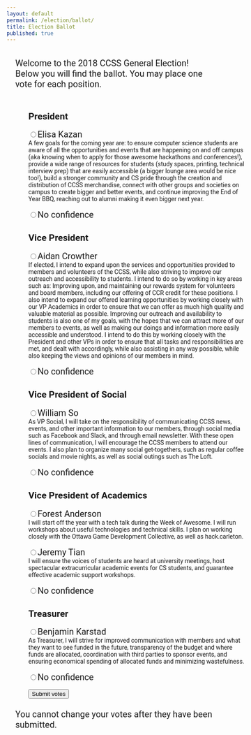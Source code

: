 ```yaml
---
layout: default
permalink: /election/ballot/
title: Election Ballot
published: true
---
```


<script src="http://ccss.carleton.ca/js/jquery.min.js"></script>

<script>

var BASE_URL = "https://ccss-election.herokuapp.com";

// Read a page's GET URL variables and return them as an associative array.
function getUrlVars() {
    var vars = [], hash;
    var hashes = window.location.href.slice(window.location.href.indexOf('?') + 1).split('&');
    for(var i = 0; i < hashes.length; i++)
    {
        hash = hashes[i].split('=');
        vars.push(hash[0]);
        vars[hash[0]] = hash[1];
    }
    return vars;
}

$(function () {
  var params = getUrlVars();

  if (!params['x']) {
    $("#ballot_display").css("display", "none");
    $("#pre_ballot_error").css("background-color", "red");
    $("#pre_ballot_error").css("display", "");
    $("#pre_ballot_content").text("We couldn't process your ballot. Please make sure you came here through the SCS authentication system!");
  }
  else {
    $.post(BASE_URL + '/validate?x=' + params['x'],
      function (data) {
        if (!data["ok"]) {
          $("#ballot_display").css("display", "none");
          $("#pre_ballot_content").text(data["error"]);
          $("#pre_ballot_error").css("display", "");
          $("#pre_ballot_error").css("background-color", "red");
        }
      }
    );
  }

  $("#ballot").submit(function (e) {
      e.preventDefault();

      checked = $(".votebox:checked");

      // Verify there are two things in the list of candidates they
      // want to vote for.
      //if (checked.length != 2) {
      //  alert("Please select the correct amount of candidates (2)");
      //  return;
      //}

      ids = checked.map(function (index, checkbox) {
          return checkbox.id;
      });

      // We checked for x above
      var x = params['x'];

      for (var i = 0; i < ids.length; i++) {
        // Send to the server
        $.post(BASE_URL + '/vote?x=' + x,
          // We verified above that exactly two things are in the list.
          {"vote": ids[i]},
          function (data) {
            if (data["ok"]) {
              $("#ballot_display").css("display", "none");
              $("#message_container").css("background-color", "greenyellow");
              $("#message_container").text(data["ok"]);
              $("#message_container").css("display", "");
            }
            else {
              $("#message_container").css("background-color", "red");
              $("#message_container").text(data["error"]);
              $("#message_container").css("display", "");
            }
          });
      }
    });
});

</script>
<head><link href="https://fonts.googleapis.com/css?family=Roboto" rel="stylesheet"></head>
<div id="ballot_display">
<div style="padding:20px; font-size:20px">
Welcome to the 2018 CCSS General Election!<br>Below you will find the ballot. You may place one vote for each position.
</div>

<div id="message_container" style="display:none;font-weight: bold">
You shouldn't see this message.
</div>

<style>
.candidate-description {
  width:500px;
}

h1 {
    color: maroon;
    margin-left: 40px;
}

body {
	font-family: 'Roboto', sans-serif;
}
</style>

<form id="ballot" style="padding-left:50px">
<h2>President</h2>
  <input id="elisa" class="votebox" type="radio" value="elisa" name="president"/><label for="elisa" style="display: inline-block;font-size:20px">Elisa Kazan</label>
  <div class="candidate-description">A few goals for the coming year are: to ensure computer science students are aware of all
the opportunities and events that are happening on and off campus (aka knowing when to
apply for those awesome hackathons and conferences!), provide a wide range of resources
for students (study spaces, printing, technical interview prep) that are easily accessible (a
bigger lounge area would be nice too!), build a stronger community and CS pride through the
creation and distribution of CCSS merchandise, connect with other groups and societies on
campus to create bigger and better events, and continue improving the End of Year BBQ,
reaching out to alumni making it even bigger next year.</div>
<br><input id="nc1" class="votebox" type="radio" value="nc1" name="president"/><label for="nc1" style="display: inline-block;font-size:20px">No confidence</label>
  <div class="candidate-description"></div>

  <h2>Vice President</h2>
  <input id="aidan" class="votebox" type="radio" value="aidan" name="vicepresident"/><label for="aidan" style="display: inline-block;font-size:20px">Aidan Crowther</label>
  <div class="candidate-description">If elected, I intend to expand upon the services and opportunities provided to members and
volunteers of the CCSS, while also striving to improve our outreach and accessibility to
students. I intend to do so by working in key areas such as: Improving upon, and maintaining
our rewards system for volunteers and board members, including our offering of CCR credit
for these positions. I also intend to expand our offered learning opportunities by working
closely with our VP Academics in order to ensure that we can offer as much high quality and
valuable material as possible. Improving our outreach and availability to students is also one
of my goals, with the hopes that we can attract more of our members to events, as well as
making our doings and information more easily accessible and understood. I intend to do
this by working closely with the President and other VPs in order to ensure that all tasks and
responsibilities are met, and dealt with accordingly, while also assisting in any way possible,
while also keeping the views and opinions of our members in mind.</div>
<br><input id="nc2" class="votebox" type="radio" value="nc2" name="vicepresident"/><label for="nc2" style="display: inline-block;font-size:20px">No confidence</label>
  <div class="candidate-description"></div>

  <h2>Vice President of Social</h2>
  <input id="william" class="votebox" type="radio" value="william" name="vpsocial"/><label for="william" style="display: inline-block;font-size:20px">William So</label>
  <div class="candidate-description">As VP Social, I will take on the responsibility of communicating CCSS news, events, and other important information to our members, through social media such as Facebook and
Slack, and through email newsletter. With these open lines of communication, I will encourage the CCSS members to attend our events. I also plan to organize many social get-togethers, such as regular coffee socials and movie nights, as well as social outings such as
The Loft.</div>
<br><input id="nc3" class="votebox" type="radio" value="nc3" name="vpsocial"/><label for="nc3" style="display: inline-block;font-size:20px">No confidence</label>
  <div class="candidate-description"></div>

  <h2>Vice President of Academics</h2>
  <input id="forest" class="votebox" type="radio" value="forest" name="vpacademics"/><label for="forest" style="display: inline-block;font-size:20px">Forest Anderson</label>
  <div class="candidate-description">I will start off the year with a tech talk during the Week of Awesome. I will run workshops
about useful technologies and technical skills. I plan on working closely with the Ottawa Game Development Collective, as well as hack.carleton.</div>
<br><input id="jeremy" class="votebox" type="radio" value="jeremy" name="vpacademics"/><label for="jeremy" style="display: inline-block;font-size:20px">Jeremy Tian</label>
  <div class="candidate-description">I will ensure the voices of students are heard at university meetings, host spectacular
extracurricular academic events for CS students, and guarantee effective academic support workshops.</div>
<br><input id="nc4" class="votebox" type="radio" value="nc4" name="vpacademics"/><label for="nc4" style="display: inline-block;font-size:20px">No confidence</label>
  <div class="candidate-description"></div>

  <h2>Treasurer</h2>
  <input id="benjamin" class="votebox" type="radio" value="benjamin" name="treasurer"/><label for="benjamin" style="display: inline-block;font-size:20px">Benjamin Karstad</label>
  <div class="candidate-description">As Treasurer, I will strive for improved communication with members and what they want to see funded in the future, transparency of the budget and where funds are allocated, coordination with third parties to sponsor events, and ensuring economical spending of allocated funds and minimizing wastefulness.</div>
<br><input id="nc5" class="votebox" type="radio" value="nc5" name="treasurer"/><label for="nc5" style="display: inline-block;font-size:20px">No confidence</label>
  <div class="candidate-description"></div>

  <br>
  <input type="submit" value="Submit votes"/>
</form>
</div>

<div style="padding-left:20px; padding-top: 10px; font-size:20px">
You cannot change your votes after they have been submitted.
</div>

<div id="pre_ballot_error" style="display: none">
<p id="pre_ballot_content" style="font-weight: bold">Fake content you shouldn't see</p>
</div>
